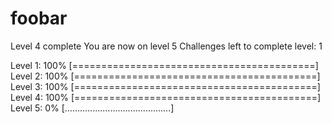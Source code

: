 # foobar


Level 4 complete
You are now on level 5
Challenges left to complete level: 1

Level 1: 100% [==========================================]  
Level 2: 100% [==========================================]  
Level 3: 100% [==========================================]  
Level 4: 100% [==========================================]  
Level 5:   0% [..........................................]  
